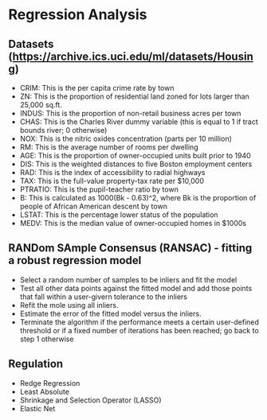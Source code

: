 # Regression Analysis

## Datasets (https://archive.ics.uci.edu/ml/datasets/Housing)

- CRIM: This is the per capita crime rate by town
- ZN: This is the proportion of residential land zoned for lots larger than 25,000 sq.ft.
- INDUS: This is the proportion of non-retail business acres per town
- CHAS: This is the Charles River dummy variable (this is equal to 1 if tract bounds river; 0 otherwise)
- NOX: This is the nitric oxides concentration (parts per 10 million)
- RM: This is the average number of rooms per dwelling
- AGE: This is the proportion of owner-occupied units built prior to 1940
- DIS: This is the weighted distances to five Boston employment centers
- RAD: This is the index of accessibility to radial highways
- TAX: This is the full-value property-tax rate per $10,000
- PTRATIO: This is the pupil-teacher ratio by town
- B: This is calculated as 1000(Bk - 0.63)^2, where Bk is the proportion of people of African American descent by town
- LSTAT: This is the percentage lower status of the population
- MEDV: This is the median value of owner-occupied homes in $1000s


## RANDom SAmple Consensus (RANSAC) - fitting a robust regression model

- Select a random number of samples to be inliers and fit the model
- Test all other data points against the fitted model and add those points that fall within a user-givern tolerance to the inliers
- Refit the mole using all inliers.
- Estimate the error of the fitted model versus the inliers.
- Terminate the algorithm if the performance meets a certain user-defined threshold or if a fixed number of iterations has been reached; go back to step 1 otherwise

## Regulation

- Redge Regression
- Least Absolute
- Shrinkage and Selection Operator (LASSO)
- Elastic Net


